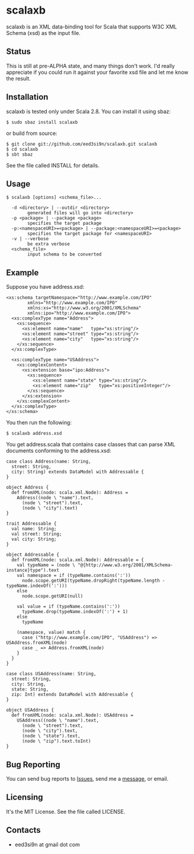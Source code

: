 scalaxb
=======

scalaxb is an XML data-binding tool for Scala that supports W3C XML 
Schema (xsd) as the input file.

Status
------

This is still at pre-ALPHA state, and many things don't work.
I'd really appreciate if you could run it against your favorite xsd
file and let me know the result.

Installation
------------

scalaxb is tested only under Scala 2.8. You can install it using sbaz:

    $ sudo sbaz install scalaxb

or build from source:

    $ git clone git://github.com/eed3si9n/scalaxb.git scalaxb
    $ cd scalaxb
    $ sbt sbaz

See the file called INSTALL for details.

Usage
-----

    $ scalaxb [options] <schema_file>...

      -d <directory> | --outdir <directory>
            generated files will go into <directory>
      -p <package> | --package <package>
            specifies the target package
      -p:<namespaceURI>=<package> | --package:<namespaceURI>=<package>
            specifies the target package for <namespaceURI>
      -v | --verbose
            be extra verbose
      <schema_file>
            input schema to be converted

Example
-------

Suppose you have address.xsd:

    <xs:schema targetNamespace="http://www.example.com/IPO"
            xmlns="http://www.example.com/IPO"
            xmlns:xs="http://www.w3.org/2001/XMLSchema"
            xmlns:ipo="http://www.example.com/IPO">
      <xs:complexType name="Address">
        <xs:sequence>
          <xs:element name="name"   type="xs:string"/>
          <xs:element name="street" type="xs:string"/>
          <xs:element name="city"   type="xs:string"/>
        </xs:sequence>
      </xs:complexType>

      <xs:complexType name="USAddress">
        <xs:complexContent>
          <xs:extension base="ipo:Address">
            <xs:sequence>
              <xs:element name="state" type="xs:string"/>
              <xs:element name="zip"   type="xs:positiveInteger"/>
            </xs:sequence>
          </xs:extension>
        </xs:complexContent>
      </xs:complexType>
    </xs:schema>

You then run the following:

    $ scalaxb address.xsd
  
You get address.scala that contains case classes that can parse XML 
documents conforming to the address.xsd:

    case class Address(name: String,
      street: String,
      city: String) extends DataModel with Addressable {
    }

    object Address {
      def fromXML(node: scala.xml.Node): Address =
        Address((node \ "name").text,
          (node \ "street").text,
          (node \ "city").text) 
    }

    trait Addressable {
      val name: String;
      val street: String;
      val city: String;
    }

    object Addressable {
      def fromXML(node: scala.xml.Node): Addressable = {
        val typeName = (node \ "@{http://www.w3.org/2001/XMLSchema-instance}type").text    
        val namespace = if (typeName.contains(':'))
          node.scope.getURI(typeName.dropRight(typeName.length - typeName.indexOf(':')))
        else
          node.scope.getURI(null)
      
        val value = if (typeName.contains(':'))
          typeName.drop(typeName.indexOf(':') + 1)
        else
          typeName
    
        (namespace, value) match {
          case ("http://www.example.com/IPO", "USAddress") => USAddress.fromXML(node)
          case _ => Address.fromXML(node)
        }
      }
    }

    case class USAddress(name: String,
      street: String,
      city: String,
      state: String,
      zip: Int) extends DataModel with Addressable {
    }

    object USAddress {
      def fromXML(node: scala.xml.Node): USAddress =
        USAddress((node \ "name").text,
          (node \ "street").text,
          (node \ "city").text,
          (node \ "state").text,
          (node \ "zip").text.toInt) 
    }


Bug Reporting
-------------

You can send bug reports to [Issues](http://github.com/eed3si9n/scalaxb/issues),
send me a [message](http://github.com/inbox/new), or email.

Licensing
---------

It's the MIT License. See the file called LICENSE.
     
Contacts
--------

- eed3si9n at gmail dot com

